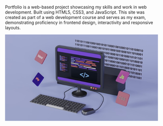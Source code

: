Portfolio is a web-based project showcasing my skills and work in web development. Built using HTML5, CSS3, and JavaScript. This site was created as part of a web development course and serves as my exam, demonstrating proficiency in frontend design, interactivity and responsive layouts.

![My-Portfolio](https://raw.githubusercontent.com/annastrombeerg/My-Portfolio/main/image/webdev.jpg)
